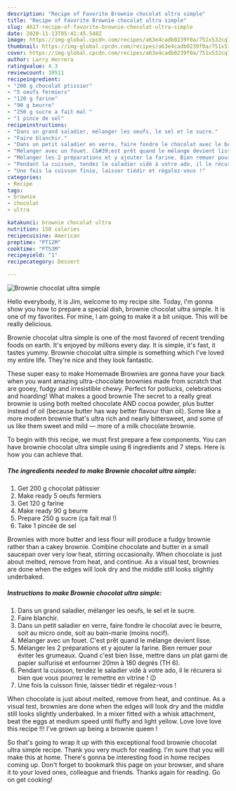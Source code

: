 ```yaml
---
description: "Recipe of Favorite Brownie chocolat ultra simple"
title: "Recipe of Favorite Brownie chocolat ultra simple"
slug: 4627-recipe-of-favorite-brownie-chocolat-ultra-simple
date: 2020-11-13T05:41:45.548Z
image: https://img-global.cpcdn.com/recipes/a63e4cadb0239f0a/751x532cq70/brownie-chocolat-ultra-simple-photo-principale-de-la-recette.jpg
thumbnail: https://img-global.cpcdn.com/recipes/a63e4cadb0239f0a/751x532cq70/brownie-chocolat-ultra-simple-photo-principale-de-la-recette.jpg
cover: https://img-global.cpcdn.com/recipes/a63e4cadb0239f0a/751x532cq70/brownie-chocolat-ultra-simple-photo-principale-de-la-recette.jpg
author: Larry Herrera
ratingvalue: 4.3
reviewcount: 39511
recipeingredient:
- "200 g chocolat ptissier"
- "5 oeufs fermiers"
- "120 g farine"
- "90 g beurre"
- "250 g sucre a fait mal "
- "1 pince de sel"
recipeinstructions:
- "Dans un grand saladier, mélanger les oeufs, le sel et le sucre."
- "Faire blanchir."
- "Dans un petit saladier en verre, faire fondre le chocolat avec le beurre, soit au micro onde, soit au bain-marie (moins nocif)."
- "Mélanger avec un fouet. C&#39;est prêt quand le mélange devient lisse."
- "Mélanger les 2 préparations et y ajouter la farine. Bien remuer pour éviter les grumeaux. Quand c&#39;est bien lisse, mettre dans un plat garni de papier sulfurisé et enfourner 20mn à 180 degrés (TH 6)."
- "Pendant la cuisson, tendez le saladier vidé à votre ado, il le récurera si bien que vous pourrez le remettre en vitrine ! 😉"
- "Une fois la cuisson finie, laisser tiédir et régalez-vous !"
categories:
- Recipe
tags:
- brownie
- chocolat
- ultra

katakunci: brownie chocolat ultra 
nutrition: 150 calories
recipecuisine: American
preptime: "PT12M"
cooktime: "PT53M"
recipeyield: "1"
recipecategory: Dessert

---
```



![Brownie chocolat ultra simple](https://img-global.cpcdn.com/recipes/a63e4cadb0239f0a/751x532cq70/brownie-chocolat-ultra-simple-photo-principale-de-la-recette.jpg)

Hello everybody, it is Jim, welcome to my recipe site. Today, I'm gonna show you how to prepare a special dish, brownie chocolat ultra simple. It is one of my favorites. For mine, I am going to make it a bit unique. This will be really delicious.

Brownie chocolat ultra simple is one of the most favored of recent trending foods on earth. It's enjoyed by millions every day. It is simple, it's fast, it tastes yummy. Brownie chocolat ultra simple is something which I've loved my entire life. They're nice and they look fantastic.

These super easy to make Homemade Brownies are gonna have your back when you want amazing ultra-chocolate brownies made from scratch that are gooey, fudgy and irresistible chewy. Perfect for potlucks, celebrations and hoarding! What makes a good brownie The secret to a really great brownie is using both melted chocolate AND cocoa powder, plus butter instead of oil (because butter has way better flavour than oil). Some like a more modern brownie that&#39;s ultra rich and nearly bittersweet, and some of us like them sweet and mild — more of a milk chocolate brownie.


To begin with this recipe, we must first prepare a few components. You can have brownie chocolat ultra simple using 6 ingredients and 7 steps. Here is how you can achieve that.

<!--inarticleads1-->

##### The ingredients needed to make Brownie chocolat ultra simple:

1. Get 200 g chocolat pâtissier
1. Make ready 5 oeufs fermiers
1. Get 120 g farine
1. Make ready 90 g beurre
1. Prepare 250 g sucre (ça fait mal !)
1. Take 1 pincée de sel


Brownies with more butter and less flour will produce a fudgy brownie rather than a cakey brownie. Combine chocolate and butter in a small saucepan over very low heat, stirring occasionally. When chocolate is just about melted, remove from heat, and continue. As a visual test, brownies are done when the edges will look dry and the middle still looks slightly underbaked. 

<!--inarticleads2-->

##### Instructions to make Brownie chocolat ultra simple:

1. Dans un grand saladier, mélanger les oeufs, le sel et le sucre.
1. Faire blanchir.
1. Dans un petit saladier en verre, faire fondre le chocolat avec le beurre, soit au micro onde, soit au bain-marie (moins nocif).
1. Mélanger avec un fouet. C&#39;est prêt quand le mélange devient lisse.
1. Mélanger les 2 préparations et y ajouter la farine. Bien remuer pour éviter les grumeaux. Quand c&#39;est bien lisse, mettre dans un plat garni de papier sulfurisé et enfourner 20mn à 180 degrés (TH 6).
1. Pendant la cuisson, tendez le saladier vidé à votre ado, il le récurera si bien que vous pourrez le remettre en vitrine ! 😉
1. Une fois la cuisson finie, laisser tiédir et régalez-vous !


When chocolate is just about melted, remove from heat, and continue. As a visual test, brownies are done when the edges will look dry and the middle still looks slightly underbaked. In a mixer fitted with a whisk attachment, beat the eggs at medium speed until fluffy and light yellow. Love love love this recipe !!! I&#39;ve grown up being a brownie queen ! 

So that's going to wrap it up with this exceptional food brownie chocolat ultra simple recipe. Thank you very much for reading. I'm sure that you will make this at home. There's gonna be interesting food in home recipes coming up. Don't forget to bookmark this page on your browser, and share it to your loved ones, colleague and friends. Thanks again for reading. Go on get cooking!
